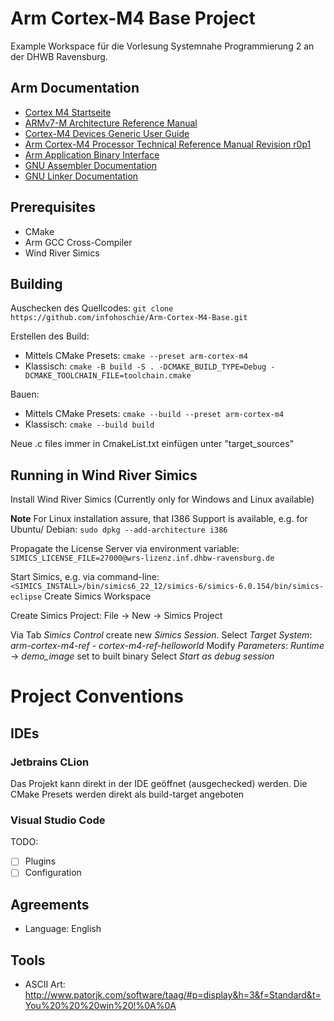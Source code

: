 # Arm Cortex-M4 Base Project
Example Workspace für die Vorlesung Systemnahe Programmierung 2 an der
DHWB Ravensburg.

## Arm Documentation
 - [Cortex M4 Startseite](https://developer.arm.com/Processors/Cortex-M4)
 - [ARMv7-M Architecture Reference Manual](https://developer.arm.com/documentation/ddi0403/latest/)
 - [Cortex-M4 Devices Generic User Guide](https://developer.arm.com/documentation/dui0553/b/?lang=en)
 - [Arm Cortex-M4 Processor Technical Reference Manual Revision r0p1](https://developer.arm.com/documentation/100166/0001/?lang=en)
 - [Arm Application Binary Interface](https://github.com/ARM-software/abi-aa)
 - [GNU Assembler Documentation](https://sourceware.org/binutils/docs-2.40/as/index.html)
 - [GNU Linker Documentation](https://sourceware.org/binutils/docs-2.40/ld/index.html)

## Prerequisites
 - CMake
 - Arm GCC Cross-Compiler
 - Wind River Simics

## Building
Auschecken des Quellcodes:
`git clone https://github.com/infohoschie/Arm-Cortex-M4-Base.git`

Erstellen des Build:
 - Mittels CMake Presets:
   ```cmake --preset arm-cortex-m4```
 - Klassisch:
   ```cmake -B build -S . -DCMAKE_BUILD_TYPE=Debug -DCMAKE_TOOLCHAIN_FILE=toolchain.cmake```

Bauen:
 - Mittels CMake Presets:
  ```cmake --build --preset arm-cortex-m4```
 - Klassisch:
   ```cmake --build build```
   
   
Neue .c files immer in CmakeList.txt einfügen unter "target_sources"
 
## Running in Wind River Simics
Install Wind River Simics (Currently only for Windows and Linux available)

**Note**
For Linux installation assure, that I386 Support is available, e.g. for 
Ubuntu/ Debian: ```sudo dpkg --add-architecture i386```

Propagate the License Server via environment variable:
```SIMICS_LICENSE_FILE=27000@wrs-lizenz.inf.dhbw-ravensburg.de```

Start Simics, e.g. via command-line:
```<SIMICS_INSTALL>/bin/simics6_22_12/simics-6/simics-6.0.154/bin/simics-eclipse```
Create Simics Workspace

Create Simics Project: File -> New -> Simics Project

Via Tab *Simics Control* create new *Simics Session*.
Select *Target System*: *arm-cortex-m4-ref - cortex-m4-ref-helloworld*
Modify *Parameters*: *Runtime* -> *demo_image* set to built binary
Select *Start as debug session*


# Project Conventions

## IDEs

### Jetbrains CLion
Das Projekt kann direkt in der IDE geöffnet (ausgechecked) werden.
Die CMake Presets werden direkt als build-target angeboten

### Visual Studio Code
TODO:
 - [ ] Plugins
 - [ ] Configuration

## Agreements
- Language: English

## Tools
- ASCII Art: http://www.patorjk.com/software/taag/#p=display&h=3&f=Standard&t=You%20%20%20win%20!%0A%0A

